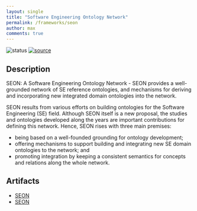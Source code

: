 ```yaml
---
layout: single
title: "Software Engineering Ontology Network"
permalink: /frameworks/seon
author: max
comments: true
---
```


![status](https://img.shields.io/badge/status-in%20queue-silver) [![source](https://img.shields.io/badge/source-online-green)](http://dev.nemo.inf.ufes.br/seon/)

## Description

SEON: A Software Engineering Ontology Network - SEON provides a well-grounded network of SE reference ontologies, and mechanisms for deriving and incorporating new integrated domain ontologies into the network.

SEON results from various efforts on building ontologies for the Software Engineering (SE) field. Although SEON itself is a new proposal, the studies and ontologies developed along the years are important contributions for defining this network. Hence, SEON rises with three main premises:

- being based on a well-founded grounding for ontology development;
- offering mechanisms to support building and integrating new SE domain ontologies to the network; and
- promoting integration by keeping a consistent semantics for concepts and relations along the whole network.

## Artifacts

* [SEON](https://nemo.inf.ufes.br/wp-content/uploads/2016/10/SEON_A-Software-Engineering-Ontology-Network-Ruy-et-al.-2016.pdf)
* [SEON](http://dev.nemo.inf.ufes.br/seon/)
